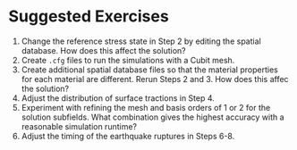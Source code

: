 # Suggested Exercises

1. Change the reference stress state in Step 2 by editing the spatial database. How does this affect the solution?
2. Create `.cfg` files to run the simulations with a Cubit mesh.
3. Create additional spatial database files so that the material properties for each material are different. Rerun Steps 2 and 3. How does this affec the solution?
4. Adjust the distribution of surface tractions in Step 4.
5. Experiment with refining the mesh and basis orders of 1 or 2 for the solution subfields. What combination gives the highest accuracy with a reasonable simulation runtime?
6. Adjust the timing of the earthquake ruptures in Steps 6-8.
